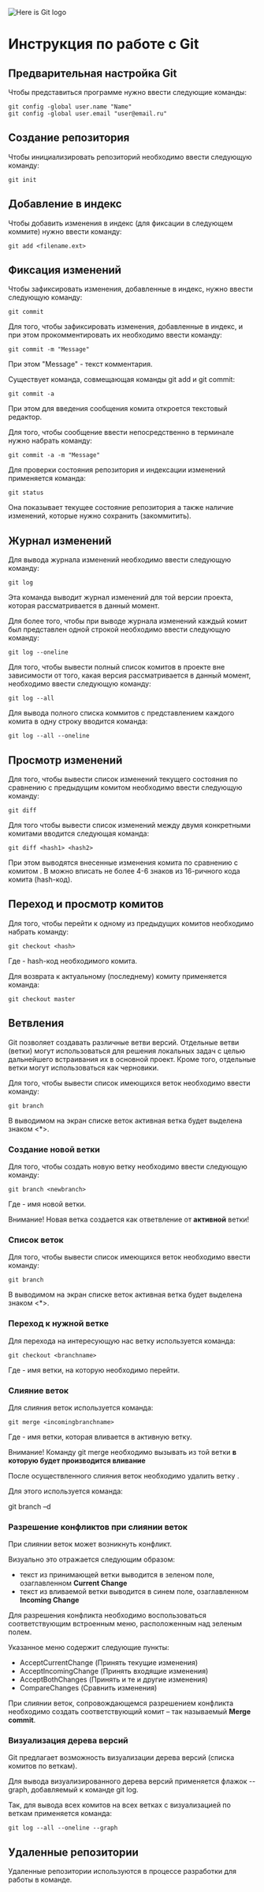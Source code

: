 ![Here is Git logo](gitlogo.JPG)

# **Инструкция по работе с Git**

## **Предварительная настройка Git**

Чтобы представиться программе нужно ввести следующие команды:

    git config -global user.name "Name"
    git config -global user.email "user@email.ru"

## **Создание репозитория**

Чтобы инициализировать репозиторий необходимо ввести следующую команду:

    git init

## **Добавление в индекс**

Чтобы добавить изменения в индекс (для фиксации в следующем коммите) нужно ввести команду:

    git add <filename.ext>

## **Фиксация изменений**

Чтобы зафиксировать изменения, добавленные в индекс, нужно ввести следующую команду:

    git commit
    
Для того, чтобы зафиксировать изменения, добавленные в индекс, и при этом прокомментировать их необходимо ввести команду:

    git commit -m "Message"

При этом "Message" - текст комментария.

Существует команда, совмещающая команды git add и git commit:

    git commit -a

При этом для введения сообщения комита откроется текстовый редактор.

Для того, чтобы сообщение ввести непосредственно в терминале нужно набрать команду:

    git commit -a -m "Message"

Для проверки состояния репозитория и индексации изменений применяется команда:

    git status

Она показывает текущее состояние репозитория а также наличие изменений, которые нужно сохранить (закоммитить).

## **Журнал изменений**

Для вывода журнала изменений необходимо ввести следующую команду:

    git log

Эта команда выводит журнал изменений для той версии проекта, которая рассматривается в данный момент.

Для более того, чтобы при выводе журнала изменений каждый комит был представлен одной строкой необходимо ввести следующую команду:

    git log --oneline

Для того, чтобы вывести полный список комитов в проекте вне зависимости от того, какая версия рассматривается в данный момент, необходимо ввести следующую команду:

    git log --all

Для вывода полного списка коммитов с представлением каждого комита в одну строку вводится команда:

    git log --all --oneline

## **Просмотр изменений**

Для того, чтобы вывести список изменений текущего состояния по сравнению с предыдущим комитом необходимо ввести следующую команду:

    git diff

Для того чтобы вывести список изменений между двумя конкретными комитами вводится следующая команда:

    git diff <hash1> <hash2>

При этом выводятся внесенные изменения комита <hash2> по сравнению с комитом <hash1>.
В <hash> можно вписать не более 4-6 знаков из 16-ричного кода комита (hash-код).

## **Переход и просмотр комитов**

Для того, чтобы перейти к одному из предыдущих комитов необходимо набрать команду:

    git checkout <hash>

Где <hash> - hash-код необходимого комита.

Для возврата к актуальному (последнему) комиту применяется команда:

    git checkout master

## **Ветвления**

Git позволяет создавать различные ветви версий.
Отдельные ветви (ветки) могут использоваться для решения локальных задач с целью дальнейшего встраивания их в основной проект. Кроме того, отдельные ветки могут использоваться как черновики.

Для того, чтобы вывести список имеющихся веток необходимо ввести команду:

    git branch

В выводимом на экран списке веток активная ветка будет выделена знаком <*>.

### Создание новой ветки

Для того, чтобы создать новую ветку необходимо ввести следующую команду:

    git branch <newbranch>

Где <newbranch> - имя новой ветки.

Внимание! Новая ветка создается как ответвление от **активной** ветки!

### Список веток

Для того, чтобы вывести список имеющихся веток необходимо ввести команду:

    git branch

В выводимом на экран списке веток активная ветка будет выделена знаком <*>.

### Переход к нужной ветке

Для перехода на интересующую нас ветку используется команда:

    git checkout <branchname>

Где <branchname> - имя ветки, на которую необходимо перейти.

### Слияние веток

Для слияния веток используется команда:

    git merge <incomingbranchname>

Где <incomingbranchname> - имя ветки, которая вливается в активную ветку.

Внимание! Команду git merge необходимо вызывать из той ветки **в которую будет производится вливание**

После осуществленного слияния веток необходимо удалить ветку <incomingbranchname>.

Для этого используется команда:

git branch –d <incomingbranchname>

### Разрешение конфликтов при слиянии веток

При слиянии веток может возникнуть конфликт. 

Визуально это отражается следующим образом:
- текст из принимающей ветки выводится в зеленом поле, озаглавленном **Current Change**
- текст из вливаемой ветки выводится в синем поле, озаглавленном **Incoming Change**

Для разрешения конфликта необходимо воспользоваться соответствующим встроенным меню, расположенным над зеленым полем.

Указанное меню содержит следующие пункты:
- AcceptCurrentChange (Принять текущие изменения)
- AcceptIncomingChange (Принять входящие изменения)
- AcceptBothChanges (Принять и те и другие изменения)
- CompareChanges (Сравнить изменения)

При слиянии веток, сопровождающемся разрешением конфликта необходимо создать соответствующий комит – так называемый **Merge commit**.

### Визуализация дерева версий

Git предлагает возможность визуализации дерева версий (списка комитов по веткам).

Для вывода визуализированного дерева версий применяется флажок --graph, добавляемый к  команде git log.

Так, для вывода всех комитов на всех ветках с визуализацией по веткам применяется команда:

	git log --all --oneline --graph

## **Удаленные репозитории**

Удаленные репозитории используются в процессе разработки для работы в команде.
